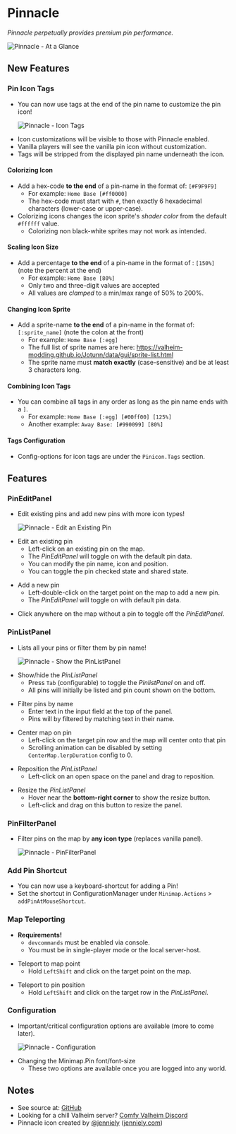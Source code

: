 # Pinnacle

*Pinnacle perpetually provides premium pin performance.*

![Pinnacle - At a Glance](https://imgur.com/Wabfnru.png)

## New Features

### Pin Icon Tags

  * You can now use tags at the end of the pin name to customize the pin icon!

    ![Pinnacle - Icon Tags](https://imgur.com/lMivcpW.png)

  - Icon customizations will be visible to those with Pinnacle enabled.
  - Vanilla players will see the vanilla pin icon without customization.
  - Tags will be stripped from the displayed pin name underneath the icon.

#### Colorizing Icon

  * Add a hex-code **to the end** of a pin-name in the format of: `[#F9F9F9]`
    * For example: `Home Base [#ff0000]`
    * The hex-code must start with `#`, then exactly 6 hexadecimal characters (lower-case or upper-case).
  * Colorizing icons changes the icon sprite's *shader color* from the default `#ffffff` value.
    * Colorizing non black-white sprites may not work as intended.

#### Scaling Icon Size

  * Add a percentage **to the end** of a pin-name in the format of : `[150%]` (note the percent at the end)
    * For example: `Home Base [80%]`
    * Only two and three-digit values are accepted
    * All values are *clamped* to a min/max range of 50% to 200%.

#### Changing Icon Sprite

  * Add a sprite-name **to the end** of a pin-name in the format of: `[:sprite_name]` (note the colon at the front)
    * For example: `Home Base [:egg]`
    * The full list of sprite names are here: <https://valheim-modding.github.io/Jotunn/data/gui/sprite-list.html>
    * The sprite name must **match exactly** (case-sensitive) and be at least 3 characters long.

#### Combining Icon Tags

  * You can combine all tags in any order as long as the pin name ends with a `]`.
    * For example: `Home Base [:egg] [#00ff00] [125%]`
    * Another example: `Away Base: [#990099] [80%]`

#### Tags Configuration

  * Config-options for icon tags are under the `Pinicon.Tags` section.

## Features

### PinEditPanel

  * Edit existing pins and add new pins with more icon types!

    ![Pinnacle - Edit an Existing Pin](https://imgur.com/ODB2jVz.png)

  - Edit an existing pin
    - Left-click on an existing pin on the map.
    - The *PinEditPanel* will toggle on with the default pin data.
    - You can modify the pin name, icon and position.
    - You can toggle the pin checked state and shared state.

  * Add a new pin
    * Left-double-click on the target point on the map to add a new pin.
    * The *PinEditPanel* will toggle on with default pin data.

  - Click anywhere on the map without a pin to toggle off the *PinEditPanel*.

### PinListPanel

  * Lists all your pins or filter them by pin name!

    ![Pinnacle - Show the PinListPanel](https://imgur.com/IrE36jV.png)

  - Show/hide the *PinListPanel*
    - Press `Tab` (configurable) to toggle the *PinlistPanel* on and off.
    - All pins will initially be listed and pin count shown on the bottom.

  * Filter pins by name
    * Enter text in the input field at the top of the panel.
    * Pins will by filtered by matching text in their name.

  - Center map on pin
    - Left-click on the target pin row and the map will center onto that pin
    - Scrolling animation can be disabled by setting `CenterMap.lerpDuration` config to 0.

  * Reposition the *PinListPanel*
    * Left-click on an open space on the panel and drag to reposition.

  - Resize the *PinListPanel*
    - Hover near the **bottom-right corner** to show the resize button.
    - Left-click and drag on this button to resize the panel.

### PinFilterPanel

  * Filter pins on the map by **any icon type** (replaces vanilla panel).

    ![Pinnacle - PinFilterPanel](https://imgur.com/fPs7fDd.png)

### Add Pin Shortcut

  * You can now use a keyboard-shortcut for adding a Pin!
  * Set the shortcut in ConfigurationManager under `Minimap.Actions` > `addPinAtMouseShortcut`.

### Map Teleporting

  * **Requirements!**
    * `devcommands` must be enabled via console.
    * You must be in single-player mode or the local server-host.

  - Teleport to map point
    - Hold `LeftShift` and click on the target point on the map.

  * Teleport to pin position
    * Hold `LeftShift` and click on the target row in the *PinListPanel*.

### Configuration

  * Important/critical configuration options are available (more to come later).

    ![Pinnacle - Configuration](https://imgur.com/DBUH4Jq.png)

  - Changing the Minimap.Pin font/font-size
    - These two options are available once you are logged into any world.

## Notes

  * See source at: [GitHub](https://github.com/redseiko/ComfyMods/tree/main/Pinnacle)
  * Looking for a chill Valheim server? [Comfy Valheim Discord](https://discord.gg/ameHJz5PFk)
  * Pinnacle icon created by [@jenniely](https://twitter.com/jenniely) ([jenniely.com](https://jenniely.com))
